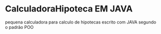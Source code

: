 # CalculadoraHipoteca EM JAVA
 pequena calculadora para calculo de hipotecas escrito com JAVA segundo o padrão POO
